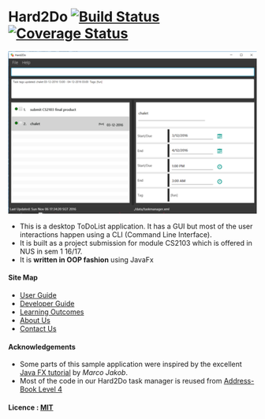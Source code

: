 
# Hard2Do [![Build Status](https://travis-ci.org/CS2103AUG2016-T16-C1/main.svg?branch=master)](https://travis-ci.org/CS2103AUG2016-T16-C1/main)[![Coverage Status](https://coveralls.io/repos/github/CS2103AUG2016-T16-C1/main/badge.svg?branch=master)](https://coveralls.io/github/CS2103AUG2016-T16-C1/main?branch=master)

<img src="docs/images/Hard2Do.png" width="600"><br>

* This is a desktop ToDoList application. It has a GUI but most of the user interactions happen using
  a CLI (Command Line Interface).
* It is built as a project submission for module CS2103 which is offered in NUS in sem 1 16/17.
* It is **written in OOP fashion** using JavaFx

#### Site Map
* [User Guide](docs/UserGuide.md)
* [Developer Guide](docs/DeveloperGuide.md)
* [Learning Outcomes](docs/LearningOutcomes.md)
* [About Us](docs/AboutUs.md)
* [Contact Us](docs/ContactUs.md)


#### Acknowledgements

* Some parts of this sample application were inspired by the excellent
  [Java FX tutorial](http://code.makery.ch/library/javafx-8-tutorial/) by *Marco Jakob*.
* Most of the code in our Hard2Do task manager is reused from
  [Address-Book Level 4](https://github.com/se-edu/addressbook-level4)


#### Licence : [MIT](LICENSE)
